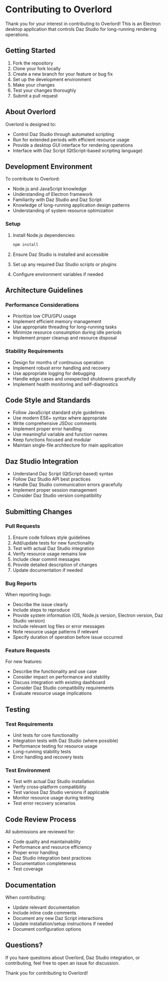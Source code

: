 # Contributing to Overlord

Thank you for your interest in contributing to Overlord! This is an Electron desktop application that controls Daz Studio for long-running rendering operations.

## Getting Started

1. Fork the repository
2. Clone your fork locally
3. Create a new branch for your feature or bug fix
4. Set up the development environment
5. Make your changes
6. Test your changes thoroughly
7. Submit a pull request

## About Overlord

Overlord is designed to:

- Control Daz Studio through automated scripting
- Run for extended periods with efficient resource usage
- Provide a desktop GUI interface for rendering operations
- Interface with Daz Script (QtScript-based scripting language)

## Development Environment

To contribute to Overlord:

- Node.js and JavaScript knowledge
- Understanding of Electron framework
- Familiarity with Daz Studio and Daz Script
- Knowledge of long-running application design patterns
- Understanding of system resource optimization

### Setup

1. Install Node.js dependencies:
   ```bash
   npm install
   ```

2. Ensure Daz Studio is installed and accessible
3. Set up any required Daz Studio scripts or plugins
4. Configure environment variables if needed

## Architecture Guidelines

### Performance Considerations

- Prioritize low CPU/GPU usage
- Implement efficient memory management
- Use appropriate threading for long-running tasks
- Minimize resource consumption during idle periods
- Implement proper cleanup and resource disposal

### Stability Requirements

- Design for months of continuous operation
- Implement robust error handling and recovery
- Use appropriate logging for debugging
- Handle edge cases and unexpected shutdowns gracefully
- Implement health monitoring and self-diagnostics

## Code Style and Standards

- Follow JavaScript standard style guidelines
- Use modern ES6+ syntax where appropriate
- Write comprehensive JSDoc comments
- Implement proper error handling
- Use meaningful variable and function names
- Keep functions focused and modular
- Maintain single-file architecture for main application

## Daz Studio Integration

- Understand Daz Script (QtScript-based) syntax
- Follow Daz Studio API best practices
- Handle Daz Studio communication errors gracefully
- Implement proper session management
- Consider Daz Studio version compatibility

## Submitting Changes

### Pull Requests

1. Ensure code follows style guidelines
2. Add/update tests for new functionality
3. Test with actual Daz Studio integration
4. Verify resource usage remains low
5. Include clear commit messages
6. Provide detailed description of changes
7. Update documentation if needed

### Bug Reports

When reporting bugs:

- Describe the issue clearly
- Include steps to reproduce
- Provide system information (OS, Node.js version, Electron version, Daz Studio version)
- Include relevant log files or error messages
- Note resource usage patterns if relevant
- Specify duration of operation before issue occurred

### Feature Requests

For new features:

- Describe the functionality and use case
- Consider impact on performance and stability
- Discuss integration with existing dashboard
- Consider Daz Studio compatibility requirements
- Evaluate resource usage implications

## Testing

### Test Requirements

- Unit tests for core functionality
- Integration tests with Daz Studio (where possible)
- Performance testing for resource usage
- Long-running stability tests
- Error handling and recovery tests

### Test Environment

- Test with actual Daz Studio installation
- Verify cross-platform compatibility
- Test various Daz Studio versions if applicable
- Monitor resource usage during testing
- Test error recovery scenarios

## Code Review Process

All submissions are reviewed for:

- Code quality and maintainability
- Performance and resource efficiency
- Proper error handling
- Daz Studio integration best practices
- Documentation completeness
- Test coverage

## Documentation

When contributing:

- Update relevant documentation
- Include inline code comments
- Document any new Daz Script interactions
- Update installation/setup instructions if needed
- Document configuration options

## Questions?

If you have questions about Overlord, Daz Studio integration, or contributing, feel free to open an issue for discussion.

Thank you for contributing to Overlord!
